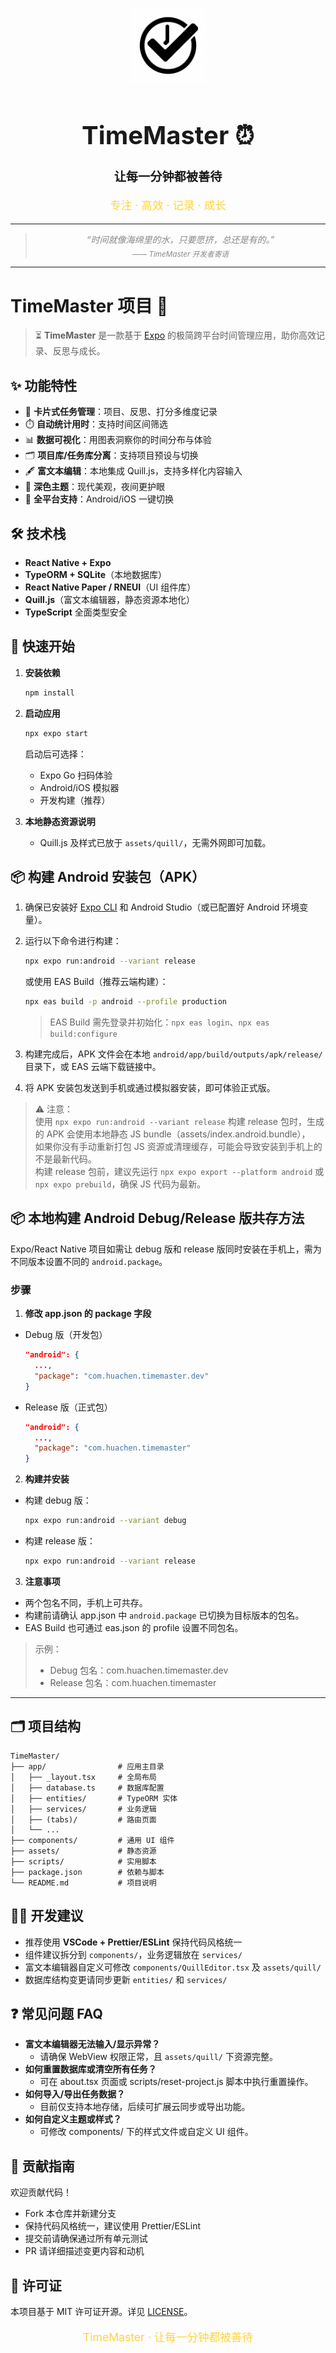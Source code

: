 <!-- filepath: j:\soofware_develop\TimeMaster\README.md -->
<p align="center">
  <img src="assets/images/icon.png" width="120" alt="TimeMaster Logo" />
</p>

<h1 align="center" style="font-size:2.5rem;">TimeMaster ⏰</h1>
<p align="center" style="font-size:1.2rem;"><b>让每一分钟都被善待</b></p>

<p align="center" style="color:#ffd33d;font-size:1.1rem;">专注 · 高效 · 记录 · 成长</p>

---

<blockquote align="center" style="font-style:italic; color:#888;">
“时间就像海绵里的水，只要愿挤，总还是有的。”<br/>
<sub>—— TimeMaster 开发者寄语</sub>
</blockquote>

---

# TimeMaster 项目 👋

> ⏳ <b>TimeMaster</b> 是一款基于 [Expo](https://expo.dev) 的极简跨平台时间管理应用，助你高效记录、反思与成长。

## ✨ 功能特性

- 📝 <b>卡片式任务管理</b>：项目、反思、打分多维度记录
- ⏱️ <b>自动统计用时</b>：支持时间区间筛选
- 📊 <b>数据可视化</b>：用图表洞察你的时间分布与体验
- 🗂️ <b>项目库/任务库分离</b>：支持项目预设与切换
- 🖋️ <b>富文本编辑</b>：本地集成 Quill.js，支持多样化内容输入
- 🌙 <b>深色主题</b>：现代美观，夜间更护眼
- 📱 <b>全平台支持</b>：Android/iOS 一键切换

## 🛠️ 技术栈

- <b>React Native + Expo</b>
- <b>TypeORM + SQLite</b>（本地数据库）
- <b>React Native Paper / RNEUI</b>（UI 组件库）
- <b>Quill.js</b>（富文本编辑器，静态资源本地化）
- <b>TypeScript</b> 全面类型安全

## 🚀 快速开始

1. <b>安装依赖</b>
   ```bash
   npm install
   ```
2. <b>启动应用</b>
   ```bash
   npx expo start
   ```
   启动后可选择：
   - Expo Go 扫码体验
   - Android/iOS 模拟器
   - 开发构建（推荐）

3. <b>本地静态资源说明</b>
   - Quill.js 及样式已放于 `assets/quill/`，无需外网即可加载。

## 📦 构建 Android 安装包（APK）

1. 确保已安装好 [Expo CLI](https://docs.expo.dev/get-started/installation/) 和 Android Studio（或已配置好 Android 环境变量）。
2. 运行以下命令进行构建：

   ```bash
   npx expo run:android --variant release
   ```
   或使用 EAS Build（推荐云端构建）：
   ```bash
   npx eas build -p android --profile production
   ```
   > EAS Build 需先登录并初始化：`npx eas login`、`npx eas build:configure`

3. 构建完成后，APK 文件会在本地 `android/app/build/outputs/apk/release/` 目录下，或 EAS 云端下载链接中。
4. 将 APK 安装包发送到手机或通过模拟器安装，即可体验正式版。

> ⚠️ 注意：\
> 使用 `npx expo run:android --variant release` 构建 release 包时，生成的 APK 会使用本地静态 JS bundle（assets/index.android.bundle），\
> 如果你没有手动重新打包 JS 资源或清理缓存，可能会导致安装到手机上的不是最新代码。\
> 构建 release 包前，建议先运行 `npx expo export --platform android` 或 `npx expo prebuild`，确保 JS 代码为最新。

## 📦 本地构建 Android Debug/Release 版共存方法

Expo/React Native 项目如需让 debug 版和 release 版同时安装在手机上，需为不同版本设置不同的 `android.package`。

### 步骤

1. **修改 app.json 的 package 字段**

- Debug 版（开发包）
  ```json
  "android": {
    ...,
    "package": "com.huachen.timemaster.dev"
  }
  ```
- Release 版（正式包）
  ```json
  "android": {
    ...,
    "package": "com.huachen.timemaster"
  }
  ```

2. **构建并安装**

- 构建 debug 版：
  ```bash
  npx expo run:android --variant debug
  ```
- 构建 release 版：
  ```bash
  npx expo run:android --variant release
  ```

3. **注意事项**
- 两个包名不同，手机上可共存。
- 构建前请确认 app.json 中 `android.package` 已切换为目标版本的包名。
- EAS Build 也可通过 eas.json 的 profile 设置不同包名。

> 示例：
> - Debug 包名：com.huachen.timemaster.dev
> - Release 包名：com.huachen.timemaster

---

## 🗂️ 项目结构

```
TimeMaster/
├── app/                # 应用主目录
│   ├── _layout.tsx     # 全局布局
│   ├── database.ts     # 数据库配置
│   ├── entities/       # TypeORM 实体
│   ├── services/       # 业务逻辑
│   ├── (tabs)/         # 路由页面
│   └── ...
├── components/         # 通用 UI 组件
├── assets/             # 静态资源
├── scripts/            # 实用脚本
├── package.json        # 依赖与脚本
└── README.md           # 项目说明
```

## 🧑‍💻 开发建议

- 推荐使用 <b>VSCode + Prettier/ESLint</b> 保持代码风格统一
- 组件建议拆分到 `components/`，业务逻辑放在 `services/`
- 富文本编辑器自定义可修改 `components/QuillEditor.tsx` 及 `assets/quill/`
- 数据库结构变更请同步更新 `entities/` 和 `services/`

## ❓ 常见问题 FAQ

- <b>富文本编辑器无法输入/显示异常？</b>
  - 请确保 WebView 权限正常，且 `assets/quill/` 下资源完整。
- <b>如何重置数据库或清空所有任务？</b>
  - 可在 about.tsx 页面或 scripts/reset-project.js 脚本中执行重置操作。
- <b>如何导入/导出任务数据？</b>
  - 目前仅支持本地存储，后续可扩展云同步或导出功能。
- <b>如何自定义主题或样式？</b>
  - 可修改 components/ 下的样式文件或自定义 UI 组件。

## 🤝 贡献指南

欢迎贡献代码！
- Fork 本仓库并新建分支
- 保持代码风格统一，建议使用 Prettier/ESLint
- 提交前请确保通过所有单元测试
- PR 请详细描述变更内容和动机

## 📄 许可证

本项目基于 MIT 许可证开源。详见 [LICENSE](./LICENSE)。

<p align="center" style="color:#ffd33d;font-size:1.1rem;">TimeMaster · 让每一分钟都被善待</p>
